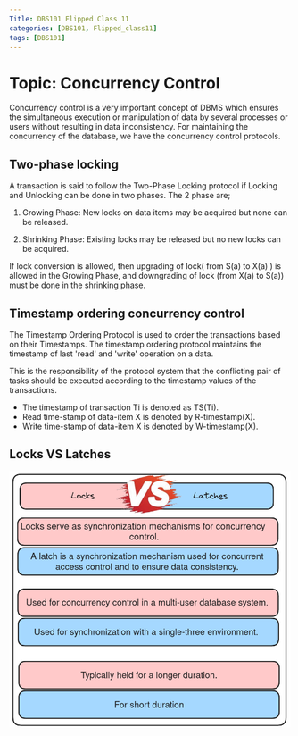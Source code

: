```yaml
---
Title: DBS101 Flipped Class 11
categories: [DBS101, Flipped_class11]
tags: [DBS101]
---
```


# Topic: Concurrency Control
Concurrency control is a very important concept of DBMS which ensures the simultaneous execution or manipulation of data by several processes or users without resulting in data inconsistency. For maintaining the concurrency of the database, we have the concurrency control protocols.

## Two-phase locking
A transaction is said to follow the Two-Phase Locking protocol if Locking and Unlocking can be done in two phases. The 2 phase are; 

1. Growing Phase: New locks on data items may be acquired but none can be released.

2. Shrinking Phase: Existing locks may be released but no new locks can be acquired.

If lock conversion is allowed, then upgrading of lock( from S(a) to X(a) ) is allowed in the Growing Phase, and downgrading of lock (from X(a) to S(a)) must be done in the shrinking phase.

## Timestamp ordering concurrency control
The Timestamp Ordering Protocol is used to order the transactions based on their Timestamps. The timestamp ordering protocol maintains the timestamp of last 'read' and 'write' operation on a data. 

This is the responsibility of the protocol system that the conflicting pair of tasks should be executed according to the timestamp values of the transactions.

- The timestamp of transaction Ti is denoted as TS(Ti).
- Read time-stamp of data-item X is denoted by R-timestamp(X).
- Write time-stamp of data-item X is denoted by W-timestamp(X).

## Locks VS Latches
![VS](/pictures/DBS_pictures/lvsl.png)

